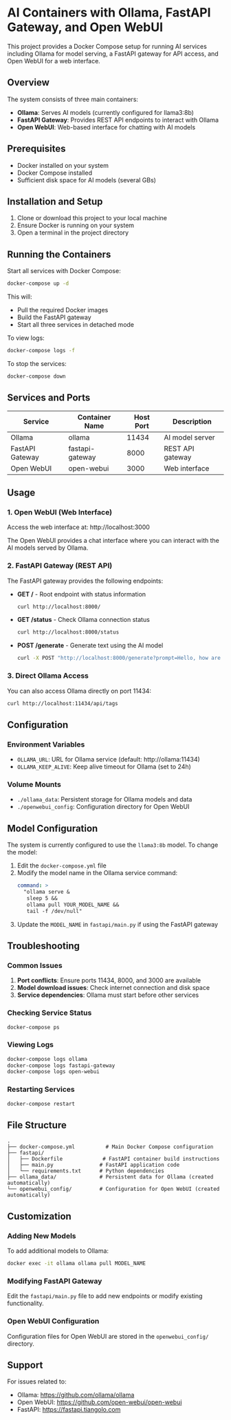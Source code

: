 # AI Containers with Ollama, FastAPI Gateway, and Open WebUI

This project provides a Docker Compose setup for running AI services including Ollama for model serving, a FastAPI gateway for API access, and Open WebUI for a web interface.

## Overview

The system consists of three main containers:

- **Ollama**: Serves AI models (currently configured for llama3:8b)
- **FastAPI Gateway**: Provides REST API endpoints to interact with Ollama
- **Open WebUI**: Web-based interface for chatting with AI models

## Prerequisites

- Docker installed on your system
- Docker Compose installed
- Sufficient disk space for AI models (several GBs)

## Installation and Setup

1. Clone or download this project to your local machine
2. Ensure Docker is running on your system
3. Open a terminal in the project directory

## Running the Containers

Start all services with Docker Compose:

```bash
docker-compose up -d
```

This will:
- Pull the required Docker images
- Build the FastAPI gateway
- Start all three services in detached mode

To view logs:

```bash
docker-compose logs -f
```

To stop the services:

```bash
docker-compose down
```

## Services and Ports

| Service | Container Name | Host Port | Description |
|---------|----------------|-----------|-------------|
| Ollama | ollama | 11434 | AI model server |
| FastAPI Gateway | fastapi-gateway | 8000 | REST API gateway |
| Open WebUI | open-webui | 3000 | Web interface |

## Usage

### 1. Open WebUI (Web Interface)
Access the web interface at: http://localhost:3000

The Open WebUI provides a chat interface where you can interact with the AI models served by Ollama.

### 2. FastAPI Gateway (REST API)
The FastAPI gateway provides the following endpoints:

- **GET /** - Root endpoint with status information
  ```bash
  curl http://localhost:8000/
  ```

- **GET /status** - Check Ollama connection status
  ```bash
  curl http://localhost:8000/status
  ```

- **POST /generate** - Generate text using the AI model
  ```bash
  curl -X POST "http://localhost:8000/generate?prompt=Hello, how are you?"
  ```

### 3. Direct Ollama Access
You can also access Ollama directly on port 11434:

```bash
curl http://localhost:11434/api/tags
```

## Configuration

### Environment Variables

- `OLLAMA_URL`: URL for Ollama service (default: http://ollama:11434)
- `OLLAMA_KEEP_ALIVE`: Keep alive timeout for Ollama (set to 24h)

### Volume Mounts

- `./ollama_data`: Persistent storage for Ollama models and data
- `./openwebui_config`: Configuration directory for Open WebUI

## Model Configuration

The system is currently configured to use the `llama3:8b` model. To change the model:

1. Edit the `docker-compose.yml` file
2. Modify the model name in the Ollama service command:
   ```yaml
   command: >
     "ollama serve &
      sleep 5 &&
      ollama pull YOUR_MODEL_NAME &&
      tail -f /dev/null"
   ```
3. Update the `MODEL_NAME` in `fastapi/main.py` if using the FastAPI gateway

## Troubleshooting

### Common Issues

1. **Port conflicts**: Ensure ports 11434, 8000, and 3000 are available
2. **Model download issues**: Check internet connection and disk space
3. **Service dependencies**: Ollama must start before other services

### Checking Service Status

```bash
docker-compose ps
```

### Viewing Logs

```bash
docker-compose logs ollama
docker-compose logs fastapi-gateway
docker-compose logs open-webui
```

### Restarting Services

```bash
docker-compose restart
```

## File Structure

```
.
├── docker-compose.yml          # Main Docker Compose configuration
├── fastapi/
│   ├── Dockerfile             # FastAPI container build instructions
│   ├── main.py               # FastAPI application code
│   └── requirements.txt      # Python dependencies
├── ollama_data/              # Persistent data for Ollama (created automatically)
└── openwebui_config/         # Configuration for Open WebUI (created automatically)
```

## Customization

### Adding New Models

To add additional models to Ollama:

```bash
docker exec -it ollama ollama pull MODEL_NAME
```

### Modifying FastAPI Gateway

Edit the `fastapi/main.py` file to add new endpoints or modify existing functionality.

### Open WebUI Configuration

Configuration files for Open WebUI are stored in the `openwebui_config/` directory.

## Support

For issues related to:
- Ollama: https://github.com/ollama/ollama
- Open WebUI: https://github.com/open-webui/open-webui
- FastAPI: https://fastapi.tiangolo.com